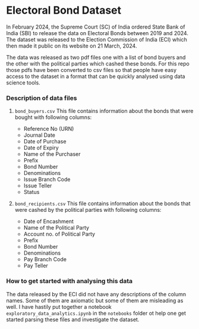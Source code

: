 # Electoral Bond Dataset

In February 2024, the Supreme Court (SC) of India ordered State Bank of India (SBI) to release the data on Electoral Bonds between 2019 and 2024. The dataset was released to the Election Commission of India (ECI) which then made it public on its website on 21 March, 2024.

The data was released as two pdf files one with a list of bond buyers and the other with the political parties which cashed these bonds. For this repo those pdfs have been converted to csv files so that people have easy access to the dataset in a format that can be quickly analysed using data science tools. 

### Description of data files

1. `bond_buyers.csv`
This file contains information about the bonds that were bought with following columns:
   - Reference No  (URN)
   - Journal Date
   - Date of Purchase
   - Date of Expiry
   - Name of the Purchaser
   - Prefix
   - Bond Number 
   - Denominations
   - Issue Branch Code
   - Issue Teller
   - Status

2. `bond_recipients.csv`
This file contains information about the bonds that were cashed by the political parties with following columns:
   - Date of Encashment
   - Name of the Political Party
   - Account no. of Political Party
   - Prefix
   - Bond Number
   - Denominations
   - Pay Branch Code
   - Pay Teller

### How to get started with analysing this data
The data released by the ECI did not have any descriptions of the column names. Some of them are axiomatic but some of them are misleading as well. I have hastily put together a notebook 
```exploratory_data_analytics.ipynb``` in the `notebooks` folder ot help one get started parsing these files and investigate the dataset.